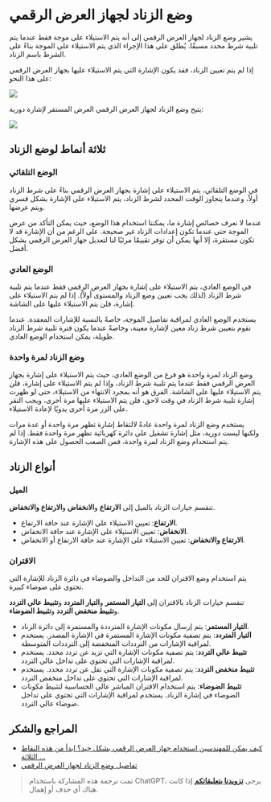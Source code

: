 # وضع الزناد لجهاز العرض الرقمي

يشير وضع الزناد لجهاز العرض الرقمي إلى أنه يتم الاستيلاء على موجة فقط عندما يتم تلبية شرط محدد مسبقًا. يُطلق على هذا الإجراء الذي يتم الاستيلاء على الموجة بناءً على الشرط باسم الزناد.

إذا لم يتم تعيين الزناد، فقد يكون الإشارة التي يتم الاستيلاء عليها بجهاز العرض الرقمي على هذا النحو:

![](https://img.wiki-power.com/d/wiki-media/img/20211217170753.png)

يتيح وضع الزناد لجهاز العرض الرقمي العرض المستقر لإشارة دورية:

![](https://img.wiki-power.com/d/wiki-media/img/20211217170904.png)

## ثلاثة أنماط لوضع الزناد

### الوضع التلقائي

في الوضع التلقائي، يتم الاستيلاء على إشارة بجهاز العرض الرقمي بناءً على شرط الزناد أولاً، وعندما يتجاوز الوقت المحدد لشرط الزناد، يتم الاستيلاء على الإشارة بشكل قسري ويتم عرضها.

عندما لا نعرف خصائص إشارة ما، يمكننا استخدام هذا الوضع، حيث يمكن التأكد من عرض الموجة حتى عندما تكون إعدادات الزناد غير صحيحة. على الرغم من أن الإشارة قد لا تكون مستقرة، إلا أنها يمكن أن توفر تقييمًا مرئيًا لنا لتعديل جهاز العرض الرقمي بشكل أفضل.

### الوضع العادي

في الوضع العادي، يتم الاستيلاء على إشارة بجهاز العرض الرقمي فقط عندما يتم تلبية شرط الزناد (لذلك يجب تعيين وضع الزناد والمستوى أولاً). إذا لم يتم الاستيلاء على إشارة، فلن يتم الاستيلاء عليها على الشاشة.

يستخدم الوضع العادي لمراقبة تفاصيل الموجة، خاصةً بالنسبة للإشارات المعقدة. عندما نقوم بتعيين شرط زناد معين لإشارة معينة، وخاصةً عندما يكون فترة تلبية شرط الزناد طويلة، يمكن استخدام الوضع العادي.

### وضع الزناد لمرة واحدة

وضع الزناد لمرة واحدة هو فرع من الوضع العادي، حيث يتم الاستيلاء على إشارة بجهاز العرض الرقمي فقط عندما يتم تلبية شرط الزناد، وإذا لم يتم الاستيلاء على إشارة، فلن يتم الاستيلاء عليها على الشاشة. الفرق هو أنه بمجرد الانتهاء من الاستيلاء، حتى لو ظهرت إشارة تلبية شرط الزناد في وقت لاحق، فلن يتم الاستيلاء عليها مرة أخرى، ويجب النقر على الزر مرة أخرى يدويًا لإعادة الاستيلاء.

يستخدم وضع الزناد لمرة واحدة عادةً لالتقاط إشارة تظهر مرة واحدة أو عدة مرات ولكنها ليست دورية، مثل إشارة تشغيل على دائرة كهربائية تظهر مرة واحدة فقط. إذا لم يتم استخدام وضع الزناد لمرة واحدة، فمن الصعب الحصول على هذه الإشارة.

## أنواع الزناد

### الميل

تنقسم خيارات الزناد بالميل إلى **الارتفاع** و**الانخفاض** و**الارتفاع والانخفاض**.

- **الارتفاع**: تعيين الاستيلاء على الإشارة عند حافة الارتفاع.
- **الانخفاض**: تعيين الاستيلاء على الإشارة عند حافة الانخفاض.
- **الارتفاع والانخفاض**: تعيين الاستيلاء على الإشارة عند حافة الارتفاع أو الانخفاض.

### الاقتران

يتم استخدام وضع الاقتران للحد من التداخل والضوضاء في دائرة الزناد للإشارة التي تحتوي على ضوضاء كبيرة.

تنقسم خيارات الزناد بالاقتران إلى **التيار المستمر** و**التيار المتردد** و**تثبيط عالي التردد** و**تثبيط منخفض التردد** و**تثبيط الضوضاء**.

- **التيار المستمر**: يتم إرسال مكونات الإشارة المترددة والمستمرة إلى دائرة الزناد.
- **التيار المتردد**: يتم تصفية مكونات الإشارة المستمرة في الإشارة المصدر. يستخدم لمراقبة الإشارات من الترددات المنخفضة إلى الترددات المتوسطة.
- **تثبيط عالي التردد**: يتم تصفية مكونات الإشارة التي تزيد عن تردد محدد. يستخدم لمراقبة الإشارات التي تحتوي على تداخل عالي التردد.
- **تثبيط منخفض التردد**: يتم تصفية مكونات الإشارة التي تقل عن تردد محدد. يستخدم لمراقبة الإشارات التي تحتوي على تداخل منخفض التردد.
- **تثبيط الضوضاء**: يتم استخدام الاقتران المباشر عالي الحساسية لتثبيط مكونات الضوضاء في إشارة الزناد. يستخدم لمراقبة الإشارات التي تحتوي على تداخل ضوضاء عالي التردد.

## المراجع والشكر

- [كيف يمكن للمهندسين استخدام جهاز العرض الرقمي بشكل جيد؟ ابدأ من هذه النقاط الثلاثة ...](https://picture.iczhiku.com/weixin/message1596191922308.html)
- [تفاصيل وضع الزناد لجهاز العرض الرقمي](https://zhuanlan.zhihu.com/p/101922570)

> تمت ترجمة هذه المشاركة باستخدام ChatGPT، يرجى [**تزويدنا بتعليقاتكم**](https://github.com/linyuxuanlin/Wiki_MkDocs/issues/new) إذا كانت هناك أي حذف أو إهمال.